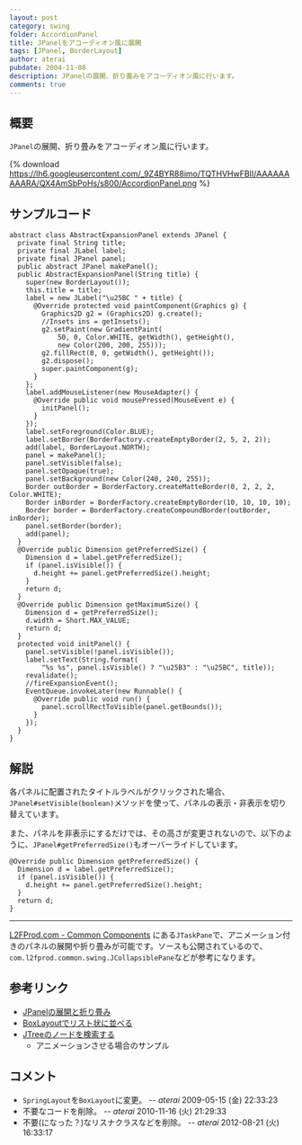 ```yaml
---
layout: post
category: swing
folder: AccordionPanel
title: JPanelをアコーディオン風に展開
tags: [JPanel, BorderLayout]
author: aterai
pubdate: 2004-11-08
description: JPanelの展開、折り畳みをアコーディオン風に行います。
comments: true
---
```

## 概要
`JPanel`の展開、折り畳みをアコーディオン風に行います。

{% download https://lh6.googleusercontent.com/_9Z4BYR88imo/TQTHVHwFBII/AAAAAAAAARA/QX4AmSbPoHs/s800/AccordionPanel.png %}

## サンプルコード
<pre class="prettyprint"><code>abstract class AbstractExpansionPanel extends JPanel {
  private final String title;
  private final JLabel label;
  private final JPanel panel;
  public abstract JPanel makePanel();
  public AbstractExpansionPanel(String title) {
    super(new BorderLayout());
    this.title = title;
    label = new JLabel("\u25BC " + title) {
      @Override protected void paintComponent(Graphics g) {
        Graphics2D g2 = (Graphics2D) g.create();
        //Insets ins = getInsets();
        g2.setPaint(new GradientPaint(
            50, 0, Color.WHITE, getWidth(), getHeight(),
            new Color(200, 200, 255)));
        g2.fillRect(0, 0, getWidth(), getHeight());
        g2.dispose();
        super.paintComponent(g);
      }
    };
    label.addMouseListener(new MouseAdapter() {
      @Override public void mousePressed(MouseEvent e) {
        initPanel();
      }
    });
    label.setForeground(Color.BLUE);
    label.setBorder(BorderFactory.createEmptyBorder(2, 5, 2, 2));
    add(label, BorderLayout.NORTH);
    panel = makePanel();
    panel.setVisible(false);
    panel.setOpaque(true);
    panel.setBackground(new Color(240, 240, 255));
    Border outBorder = BorderFactory.createMatteBorder(0, 2, 2, 2, Color.WHITE);
    Border inBorder = BorderFactory.createEmptyBorder(10, 10, 10, 10);
    Border border = BorderFactory.createCompoundBorder(outBorder, inBorder);
    panel.setBorder(border);
    add(panel);
  }
  @Override public Dimension getPreferredSize() {
    Dimension d = label.getPreferredSize();
    if (panel.isVisible()) {
      d.height += panel.getPreferredSize().height;
    }
    return d;
  }
  @Override public Dimension getMaximumSize() {
    Dimension d = getPreferredSize();
    d.width = Short.MAX_VALUE;
    return d;
  }
  protected void initPanel() {
    panel.setVisible(!panel.isVisible());
    label.setText(String.format(
        "%s %s", panel.isVisible() ? "\u25B3" : "\u25BC", title));
    revalidate();
    //fireExpansionEvent();
    EventQueue.invokeLater(new Runnable() {
      @Override public void run() {
        panel.scrollRectToVisible(panel.getBounds());
      }
    });
  }
}
</code></pre>

## 解説
各パネルに配置されたタイトルラベルがクリックされた場合、`JPanel#setVisible(boolean)`メソッドを使って、パネルの表示・非表示を切り替えています。

また、パネルを非表示にするだけでは、その高さが変更されないので、以下のように、`JPanel#getPreferredSize()`もオーバーライドしています。

<pre class="prettyprint"><code>@Override public Dimension getPreferredSize() {
  Dimension d = label.getPreferredSize();
  if (panel.isVisible()) {
    d.height += panel.getPreferredSize().height;
  }
  return d;
}
</code></pre>

- - - -
[L2FProd.com - Common Components](http://common.l2fprod.com/) にある`JTaskPane`で、アニメーション付きのパネルの展開や折り畳みが可能です。ソースも公開されているので、`com.l2fprod.common.swing.JCollapsiblePane`などが参考になります。

## 参考リンク
- [JPanelの展開と折り畳み](http://ateraimemo.com/Swing/ExpandablePanel.html)
- [BoxLayoutでリスト状に並べる](http://ateraimemo.com/Swing/ComponentList.html)
- [JTreeのノードを検索する](http://ateraimemo.com/Swing/SearchBox.html)
    - アニメーションさせる場合のサンプル

<!-- dummy comment line for breaking list -->

## コメント
- `SpringLayout`を`BoxLayout`に変更。 -- *aterai* 2009-05-15 (金) 22:33:23
- 不要なコードを削除。 -- *aterai* 2010-11-16 (火) 21:29:33
- 不要(になった？)なリスナクラスなどを削除。 -- *aterai* 2012-08-21 (火) 16:33:17

<!-- dummy comment line for breaking list -->
